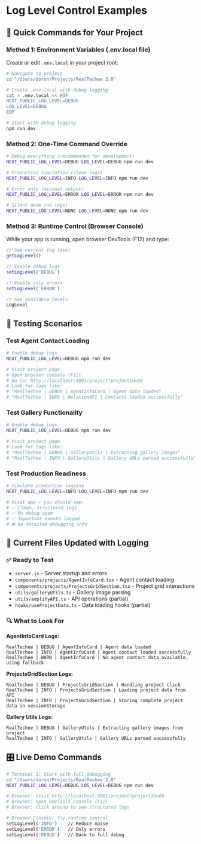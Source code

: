 # Log Level Control Examples

## 🎯 **Quick Commands for Your Project**

### **Method 1: Environment Variables (.env.local file)**

Create or edit `.env.local` in your project root:

```bash
# Navigate to project
cd "/Users/doron/Projects/RealTechee 2.0"

# Create .env.local with debug logging
cat > .env.local << EOF
NEXT_PUBLIC_LOG_LEVEL=DEBUG
LOG_LEVEL=DEBUG
EOF

# Start with debug logging
npm run dev
```

### **Method 2: One-Time Command Override**

```bash
# Debug everything (recommended for development)
NEXT_PUBLIC_LOG_LEVEL=DEBUG LOG_LEVEL=DEBUG npm run dev

# Production simulation (clean logs)
NEXT_PUBLIC_LOG_LEVEL=INFO LOG_LEVEL=INFO npm run dev

# Error only (minimal output)
NEXT_PUBLIC_LOG_LEVEL=ERROR LOG_LEVEL=ERROR npm run dev

# Silent mode (no logs)
NEXT_PUBLIC_LOG_LEVEL=NONE LOG_LEVEL=NONE npm run dev
```

### **Method 3: Runtime Control (Browser Console)**

While your app is running, open browser DevTools (F12) and type:

```javascript
// See current log level
getLogLevel()

// Enable debug logs
setLogLevel('DEBUG')

// Enable only errors
setLogLevel('ERROR')

// See available levels
LogLevel
```

## 🧪 **Testing Scenarios**

### **Test Agent Contact Loading**
```bash
# Enable debug logs
NEXT_PUBLIC_LOG_LEVEL=DEBUG npm run dev

# Visit project page
# Open browser console (F12)
# Go to: http://localhost:3001/project?projectId=68
# Look for logs like:
# "RealTechee | DEBUG | AgentInfoCard | Agent data loaded"
# "RealTechee | INFO | RelationAPI | Contacts loaded successfully"
```

### **Test Gallery Functionality**
```bash
# Enable debug logs
NEXT_PUBLIC_LOG_LEVEL=DEBUG npm run dev

# Visit project page  
# Look for logs like:
# "RealTechee | DEBUG | GalleryUtils | Extracting gallery images"
# "RealTechee | INFO | GalleryUtils | Gallery URLs parsed successfully"
```

### **Test Production Readiness**
```bash
# Simulate production logging
NEXT_PUBLIC_LOG_LEVEL=INFO LOG_LEVEL=INFO npm run dev

# Visit app - you should see:
# ✅ Clean, structured logs
# ✅ No debug spam
# ✅ Important events logged
# ❌ No detailed debugging info
```

## 📍 **Current Files Updated with Logging**

### **✅ Ready to Test**
- `server.js` - Server startup and errors
- `components/projects/AgentInfoCard.tsx` - Agent contact loading
- `components/projects/ProjectsGridSection.tsx` - Project grid interactions
- `utils/galleryUtils.ts` - Gallery image parsing
- `utils/amplifyAPI.ts` - API operations (partial)
- `hooks/useProjectData.ts` - Data loading hooks (partial)

### **🔍 What to Look For**

**AgentInfoCard Logs:**
```
RealTechee | DEBUG | AgentInfoCard | Agent data loaded
RealTechee | INFO | AgentInfoCard | Agent contact loaded successfully
RealTechee | WARN | AgentInfoCard | No agent contact data available, using fallback
```

**ProjectsGridSection Logs:**
```
RealTechee | DEBUG | ProjectsGridSection | Handling project click
RealTechee | INFO | ProjectsGridSection | Loading project data from API
RealTechee | INFO | ProjectsGridSection | Storing complete project data in sessionStorage
```

**Gallery Utils Logs:**
```
RealTechee | DEBUG | GalleryUtils | Extracting gallery images from project
RealTechee | INFO | GalleryUtils | Gallery URLs parsed successfully
```

## 🎛️ **Live Demo Commands**

```bash
# Terminal 1: Start with full debugging
cd "/Users/doron/Projects/RealTechee 2.0"
NEXT_PUBLIC_LOG_LEVEL=DEBUG LOG_LEVEL=DEBUG npm run dev

# Browser: Visit http://localhost:3001/project?projectId=68
# Browser: Open DevTools Console (F12)
# Browser: Click around to see structured logs

# Browser Console: Try runtime control
setLogLevel('INFO')    // Reduce noise
setLogLevel('ERROR')   // Only errors
setLogLevel('DEBUG')   // Back to full debug
```